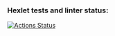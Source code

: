 ### Hexlet tests and linter status:
[![Actions Status](https://github.com/Alexander-Baikal/layout-designer-positioning-project-56/actions/workflows/hexlet-check.yml/badge.svg)](https://github.com/Alexander-Baikal/layout-designer-positioning-project-56/actions)